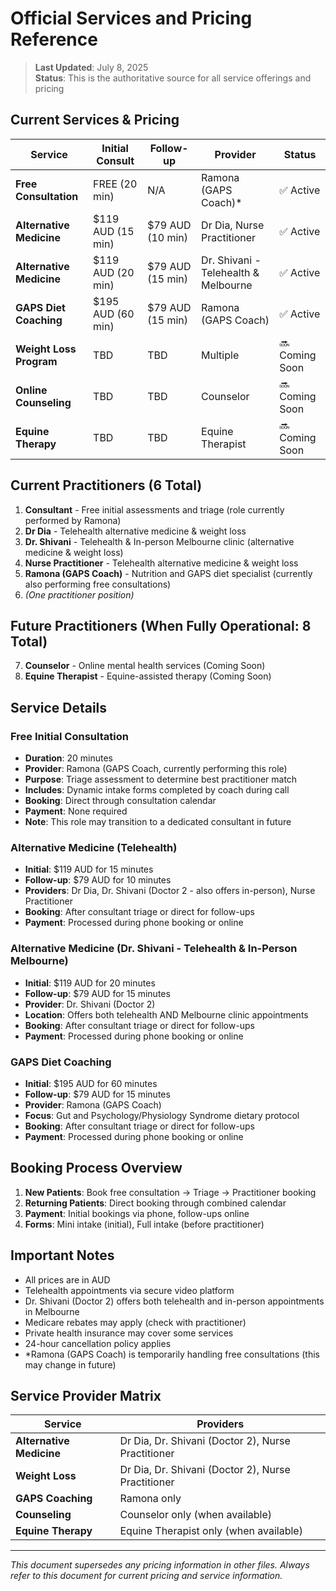 # Official Services and Pricing Reference

> **Last Updated**: July 8, 2025  
> **Status**: This is the authoritative source for all service offerings and pricing

## Current Services & Pricing

| Service | Initial Consult | Follow-up | Provider | Status |
|---------|----------------|-----------|----------|---------|
| **Free Consultation** | FREE (20 min) | N/A | Ramona (GAPS Coach)* | ✅ Active |
| **Alternative Medicine** | $119 AUD (15 min) | $79 AUD (10 min) | Dr Dia, Nurse Practitioner | ✅ Active |
| **Alternative Medicine** | $119 AUD (20 min) | $79 AUD (15 min) | Dr. Shivani - Telehealth & Melbourne | ✅ Active |
| **GAPS Diet Coaching** | $195 AUD (60 min) | $79 AUD (15 min) | Ramona (GAPS Coach) | ✅ Active |
| **Weight Loss Program** | TBD | TBD | Multiple | 🔜 Coming Soon |
| **Online Counseling** | TBD | TBD | Counselor | 🔜 Coming Soon |
| **Equine Therapy** | TBD | TBD | Equine Therapist | 🔜 Coming Soon |

## Current Practitioners (6 Total)

1. **Consultant** - Free initial assessments and triage (role currently performed by Ramona)
2. **Dr Dia** - Telehealth alternative medicine & weight loss
3. **Dr. Shivani** - Telehealth & In-person Melbourne clinic (alternative medicine & weight loss)
4. **Nurse Practitioner** - Telehealth alternative medicine & weight loss
5. **Ramona (GAPS Coach)** - Nutrition and GAPS diet specialist (currently also performing free consultations)
6. *(One practitioner position)*

## Future Practitioners (When Fully Operational: 8 Total)

7. **Counselor** - Online mental health services (Coming Soon)
8. **Equine Therapist** - Equine-assisted therapy (Coming Soon)

## Service Details

### Free Initial Consultation
- **Duration**: 20 minutes
- **Provider**: Ramona (GAPS Coach, currently performing this role)
- **Purpose**: Triage assessment to determine best practitioner match
- **Includes**: Dynamic intake forms completed by coach during call
- **Booking**: Direct through consultation calendar
- **Payment**: None required
- **Note**: This role may transition to a dedicated consultant in future

### Alternative Medicine (Telehealth)
- **Initial**: $119 AUD for 15 minutes
- **Follow-up**: $79 AUD for 10 minutes
- **Providers**: Dr Dia, Dr. Shivani (Doctor 2 - also offers in-person), Nurse Practitioner
- **Booking**: After consultant triage or direct for follow-ups
- **Payment**: Processed during phone booking or online

### Alternative Medicine (Dr. Shivani - Telehealth & In-Person Melbourne)
- **Initial**: $119 AUD for 20 minutes
- **Follow-up**: $79 AUD for 15 minutes
- **Provider**: Dr. Shivani (Doctor 2)
- **Location**: Offers both telehealth AND Melbourne clinic appointments
- **Booking**: After consultant triage or direct for follow-ups
- **Payment**: Processed during phone booking or online

### GAPS Diet Coaching
- **Initial**: $195 AUD for 60 minutes
- **Follow-up**: $79 AUD for 15 minutes
- **Provider**: Ramona (GAPS Coach)
- **Focus**: Gut and Psychology/Physiology Syndrome dietary protocol
- **Booking**: After consultant triage or direct for follow-ups
- **Payment**: Processed during phone booking or online

## Booking Process Overview

1. **New Patients**: Book free consultation → Triage → Practitioner booking
2. **Returning Patients**: Direct booking through combined calendar
3. **Payment**: Initial bookings via phone, follow-ups online
4. **Forms**: Mini intake (initial), Full intake (before practitioner)

## Important Notes

- All prices are in AUD
- Telehealth appointments via secure video platform
- Dr. Shivani (Doctor 2) offers both telehealth and in-person appointments in Melbourne
- Medicare rebates may apply (check with practitioner)
- Private health insurance may cover some services
- 24-hour cancellation policy applies
- *Ramona (GAPS Coach) is temporarily handling free consultations (this may change in future)

## Service Provider Matrix

| Service | Providers |
|---------|----------|
| **Alternative Medicine** | Dr Dia, Dr. Shivani (Doctor 2), Nurse Practitioner |
| **Weight Loss** | Dr Dia, Dr. Shivani (Doctor 2), Nurse Practitioner |
| **GAPS Coaching** | Ramona only |
| **Counseling** | Counselor only (when available) |
| **Equine Therapy** | Equine Therapist only (when available) |

---
*This document supersedes any pricing information in other files. Always refer to this document for current pricing and service information.*